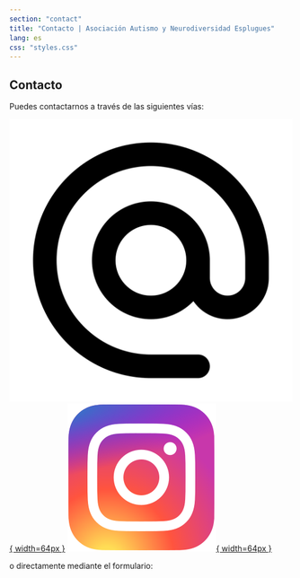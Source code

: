 ```yaml
---
section: "contact"
title: "Contacto | Asociación Autismo y Neurodiversidad Esplugues"
lang: es
css: "styles.css"
---
```


## Contacto

Puedes contactarnos a través de las siguientes vías:

[![Email Logo](images/email.svg){ width=64px }](mailto:autismoneurodiesplugues@gmail.com)
[![Instagram Logo](images/Instagram.svg){ width=64px }](https://www.instagram.com/autismo_neurodiv_esplugues)

o directamente mediante el formulario:

